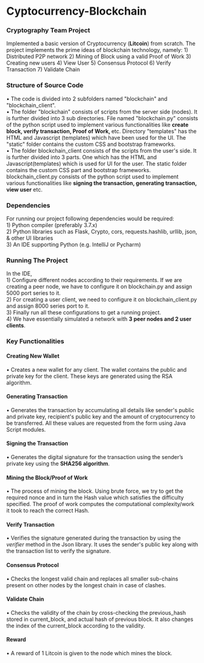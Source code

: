 
# Cyptocurrency-Blockchain

<h3>Cryptography Team Project</h3>
Implemented a basic version of Cryptocurrency (<b>Litcoin</b>) from scratch. The project implements the prime ideas of blockchain technology, namely:
1) Distributed P2P network
2) Mining of Block using a valid Proof of Work
3) Creating new users 
4) View User
5) Consensus Protocol
6) Verify Transaction 
7) Validate Chain
<h3>Structure of Source Code</h3>
• The code is divided into 2 subfolders named "blockchain" and "blockchain_client".
<br>
• The folder "blockchain" consists of scripts from the server side (nodes). It is further divided into 3 sub directories. File named "blockchain.py" consists of the python script used to implement various functionalities like <b>create block, verify transaction, Proof of Work, </b>etc. Directory "templates" has the HTML and Javascript (templates) which have been used for the UI. The "static" folder contains the custom CSS and bootstrap frameworks. 
<br>
• The  folder blockchain_client consists of the scripts from the user's side. It is further divided into 3 parts. One which has the HTML and Javascript(templates) which is used for UI for the user. The static folder contains the custom CSS part and bootstrap frameworks. blockchain_client.py consists of the python script used to implement various functionalities like <b>signing the transaction, generating transaction, view user</b> etc.<br>

<h3>Dependencies</h3>
<p>For running our project following dependencies would be required:
<br>
1) Python compiler (preferably 3.7.x)<br>
2) Python libraries such as Flask, Crypto, cors, requests.hashlib, urllib, json, & other UI libraries<br>
3) An IDE supporting Python (e.g. IntelliJ or Pycharm)
</p>
<h3>Running The Project</h3>
In the IDE, <br>
1) Configure different nodes according to their requirements. If we are creating a peer node, we have to configure it on blockchain.py and assign 5000 port series to it. <br>
2) For creating a user client, we need to configure it on blockchain_client.py and assign 8000 series port to it.<br>
3) Finally run all these configurations to get a running project.<br>
4) We have essentially simulated a network with <b>3 peer nodes and 2 user clients</b>.
<br>
<h3>Key Functionalities</h3>
<h4>Creating New Wallet</h4>
• Creates a new wallet for any client. The wallet contains the public and private key for the client. These keys are generated using the RSA algorithm. <br>
<h4>Generating Transaction</h4>
• Generates the transaction by accumulating all details like sender's public and private key, recipient's public key and the amount of cryptocurrency to be transferred. All these values are requested from the form using Java Script modules. <br>
<h4>Signing the Transaction</h4>
• Generates the digital signature for the transaction using the sender’s private key using the <b>SHA256 algorithm</b>.
<h4>Mining the Block/Proof of Work</h4>
• The process of mining the block. Using brute force, we try to get the required nonce and in turn the Hash value which satisfies the difficulty specified. The proof of work computes the computational complexity/work it took to reach the correct Hash.
<h4>Verify Transaction</h4>
• Verifies the signature generated during the transaction by using the <i>verifier</i> method in the Json library. It uses the sender's public key along with the transaction list to verify the signature. 
<h4>Consensus Protocol</h4>
• Checks the longest valid chain and replaces all smaller sub-chains present on other nodes by the longest chain in case of clashes.
<h4>Validate Chain</h4>
• Checks the validity of the chain by cross-checking the previous_hash stored in current_block, and actual hash of previous block. It also changes the index of the current_block according to the validity.
<h4>Reward</h4>
• A reward of 1 Litcoin is given to the node which mines the block.
